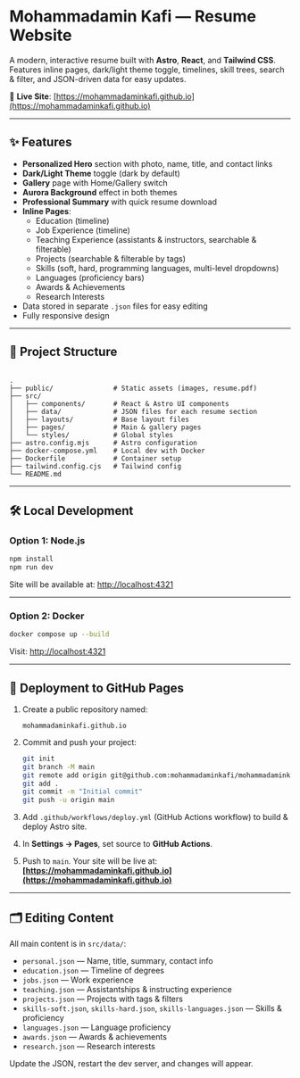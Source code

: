 # Mohammadamin Kafi — Resume Website

A modern, interactive resume built with **Astro**, **React**, and **Tailwind CSS**.  
Features inline pages, dark/light theme toggle, timelines, skill trees, search & filter, and JSON-driven data for easy updates.

🚀 **Live Site**: [https://mohammadaminkafi.github.io](https://mohammadaminkafi.github.io)

---

## ✨ Features

- **Personalized Hero** section with photo, name, title, and contact links
- **Dark/Light Theme** toggle (dark by default)
- **Gallery** page with Home/Gallery switch
- **Aurora Background** effect in both themes
- **Professional Summary** with quick resume download
- **Inline Pages**:
  - Education (timeline)
  - Job Experience (timeline)
  - Teaching Experience (assistants & instructors, searchable & filterable)
  - Projects (searchable & filterable by tags)
  - Skills (soft, hard, programming languages, multi-level dropdowns)
  - Languages (proficiency bars)
  - Awards & Achievements
  - Research Interests
- Data stored in separate `.json` files for easy editing
- Fully responsive design

---

## 📂 Project Structure

```

.
├── public/               # Static assets (images, resume.pdf)
├── src/
│   ├── components/       # React & Astro UI components
│   ├── data/             # JSON files for each resume section
│   ├── layouts/          # Base layout files
│   ├── pages/            # Main & gallery pages
│   └── styles/           # Global styles
├── astro.config.mjs      # Astro configuration
├── docker-compose.yml    # Local dev with Docker
├── Dockerfile            # Container setup
├── tailwind.config.cjs   # Tailwind config
└── README.md

````

---

## 🛠 Local Development

### **Option 1: Node.js**
```bash
npm install
npm run dev
````

Site will be available at:
[http://localhost:4321](http://localhost:4321)

---

### **Option 2: Docker**

```bash
docker compose up --build
```

Visit: [http://localhost:4321](http://localhost:4321)

---

## 🚢 Deployment to GitHub Pages

1. Create a public repository named:

   ```
   mohammadaminkafi.github.io
   ```
2. Commit and push your project:

   ```bash
   git init
   git branch -M main
   git remote add origin git@github.com:mohammadaminkafi/mohammadaminkafi.github.io.git
   git add .
   git commit -m "Initial commit"
   git push -u origin main
   ```
3. Add `.github/workflows/deploy.yml` (GitHub Actions workflow) to build & deploy Astro site.
4. In **Settings → Pages**, set source to **GitHub Actions**.
5. Push to `main`. Your site will be live at:
   **[https://mohammadaminkafi.github.io](https://mohammadaminkafi.github.io)**

---

## 🗂 Editing Content

All main content is in `src/data/`:

* `personal.json` — Name, title, summary, contact info
* `education.json` — Timeline of degrees
* `jobs.json` — Work experience
* `teaching.json` — Assistantships & instructing experience
* `projects.json` — Projects with tags & filters
* `skills-soft.json`, `skills-hard.json`, `skills-languages.json` — Skills & proficiency
* `languages.json` — Language proficiency
* `awards.json` — Awards & achievements
* `research.json` — Research interests

Update the JSON, restart the dev server, and changes will appear.
